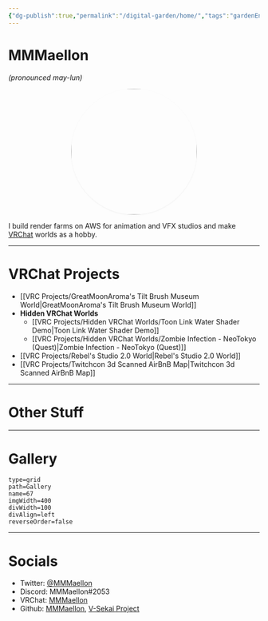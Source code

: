 ```yaml
---
{"dg-publish":true,"permalink":"/digital-garden/home/","tags":"gardenEntry","dgHomeLink":true,"dgPassFrontmatter":false,"dgShowBacklinks":true,"dgShowLocalGraph":true}
---
```



# MMMaellon 
_(pronounced may-lun)_

<div
  style="
    border-radius: 50%;
    box-shadow: rgba(0, 0, 0, 0.06) 0px 1px 3px;
    aspect-ratio: 1/1;
    width:50%;
    margin: auto;
  "
>
            <img
            src="https://pbs.twimg.com/profile_images/1313600813302870017/eSuJtXm_.jpg"
              style="border-radius: 50%;
              height:100%;
                object-fit: cover;
              "
            />
</div>

I build render farms on AWS for animation and VFX studios and make [VRChat](www.vrchat.com) worlds as a hobby. 

---

# VRChat Projects 
<div class="transclusion internal-embed is-loaded"><div class="markdown-embed">

<div class="markdown-embed-title">



</div>




- [[VRC Projects/GreatMoonAroma's Tilt Brush Museum World|GreatMoonAroma's Tilt Brush Museum World]]
- **Hidden VRChat Worlds**
	- [[VRC Projects/Hidden VRChat Worlds/Toon Link Water Shader Demo|Toon Link Water Shader Demo]]
	- [[VRC Projects/Hidden VRChat Worlds/Zombie Infection - NeoTokyo (Quest)|Zombie Infection - NeoTokyo (Quest)]]
- [[VRC Projects/Rebel's Studio 2.0 World|Rebel's Studio 2.0 World]]
- [[VRC Projects/Twitchcon 3d Scanned AirBnB Map|Twitchcon 3d Scanned AirBnB Map]]




</div></div>

---

# Other Stuff

<div class="transclusion internal-embed is-loaded"><div class="markdown-embed">

<div class="markdown-embed-title">



</div>








</div></div>


---

# Gallery

```gallery
type=grid
path=Gallery
name=67
imgWidth=400
divWidth=100
divAlign=left
reverseOrder=false

```

---

# Socials
- Twitter: [@MMMaellon](https://twitter.com/MMMaellon)
- Discord: MMMaellon#2053
- VRChat: [MMMaellon](https://vrchat.com/home/user/usr_10dfc7a4-e2ed-4929-8eed-533830eced51)
- Github: [MMMaellon](https://github.com/MMMaellon), [V-Sekai Project](https://github.com/V-sekai)